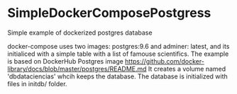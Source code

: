 # SimpleDockerComposePostgress
Simple example of dockerized postgres database

docker-compose uses two images: postgres:9.6 and adminer: latest, and its initialiced with a simple table with a list of famouse scientifics.
The example is based on DockerHub Postgres image https://github.com/docker-library/docs/blob/master/postgres/README.md
It creates a volume named 'dbdataciencias' whcih keeps the database. 
The database is initialized with files in initdb/ folder.
